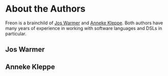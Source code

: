 # About the Authors

Freon is a brainchild of [Jos Warmer](/Background/Authors#jos-warmer-2) and [Anneke Kleppe](/Background/Authors#anneke-kleppe-3).
Both authors have many years of experience in working with software languages and DSLs in particular.

## Jos Warmer

## Anneke Kleppe

[//]: # (todo authors info)
